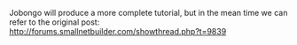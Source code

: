 Jobongo will produce a more complete tutorial, but in the mean time we can refer to the original post:
http://forums.smallnetbuilder.com/showthread.php?t=9839